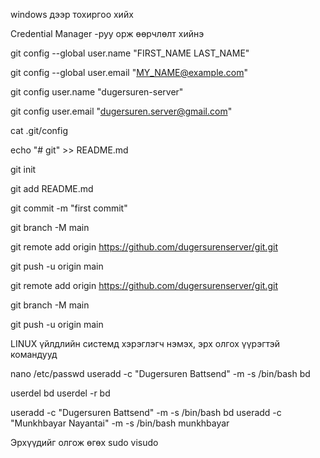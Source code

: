 windows дээр тохиргоо хийх

Credential Manager -руу орж өөрчлөлт хийнэ

git config --global user.name "FIRST_NAME LAST_NAME"

git config --global user.email "MY_NAME@example.com"


git config user.name "dugersuren-server"

git config user.email "dugersuren.server@gmail.com"


cat .git/config




echo "# git" >> README.md

git init

git add README.md

git commit -m "first commit"

git branch -M main

git remote add origin https://github.com/dugersurenserver/git.git

git push -u origin main






git remote add origin https://github.com/dugersurenserver/git.git

git branch -M main

git push -u origin main



LINUX үйлдлийн системд хэрэглэгч нэмэх, эрх олгох үүрэгтэй командууд

nano /etc/passwd 
useradd -c "Dugersuren Battsend" -m -s /bin/bash bd

userdel bd 
userdel -r bd


useradd -c "Dugersuren Battsend" -m -s /bin/bash bd
useradd -c "Munkhbayar Nayantai" -m -s /bin/bash munkhbayar

Эрхүүдийг олгож өгөх
sudo visudo
